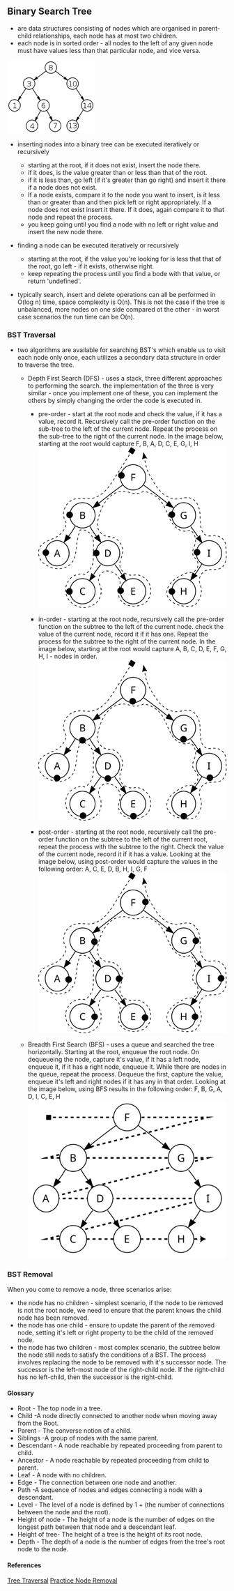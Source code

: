 ## Binary Search Tree
 * are data structures consisting of nodes which are organised in parent-child relationships, each node has at most two children.
 * each node is in sorted order - all nodes to the left of any given node must have values less than that particular node, and vice versa.
 
 ![binary search tree](200px-Binary_search_tree.png)
 
 * inserting nodes into a binary tree can be executed iteratively or recursively
    * starting at the root, if it does not exist, insert the node there.
    * if it does, is the value greater than or less than that of the root.
    * if it is less than, go left (if  it's greater than go right) and insert it there if a node does not exist.
    * If a node exists, compare it to the node you want to insert, is it less than or greater than and then pick left or right appropriately. If a node does not exist insert it there. If it does, again compare it to that node and repeat the process.
    * you keep going until you find a node with no left or right value and insert the new node there.
    
 * finding a node can be executed iteratively or recursively
    * starting at the root, if the value you're looking for is less that that of the root, go left - if it exists, otherwise right.
    * keep repeating the process until you find a bode with that value, or return 'undefined'.
    
 * typically search, insert and delete operations can all be performed in O(log n) time, space complexity is O(n). This is not the case if the tree is unbalanced, more nodes on one side compared ot the other - in worst case scenarios the run time can be O(n).
   

### BST Traversal
 * two algorithms are available for searching BST's which enable us to visit each node only once, each utilizes a secondary data structure in order to traverse the tree.
 
    * Depth First Search (DFS) - uses a stack, three different approaches to performing the search. the implementation of the three is very similar - once you implement one of these, you can implement the others by simply changing the order the code is executed in.
        * pre-order - start at the root node and check the value, if it has a value, record it. Recursively call the pre-order function on the sub-tree to the left of the current node. Repeat the process on the sub-tree to the right of the current node. In the image below, starting at the root would capture F, B, A, D, C, E, G, I, H
  ![Pre-Order Traversal](Sorted_binary_tree_preorder.svg)      
        
        * in-order - starting at the root node, recursively call the pre-order function on the subtree to the left of the current node. check the value of the current node, record it if it has one. Repeat the process for the subtree to the right of the current node. In the image below, starting at the root would capture A, B, C, D, E, F, G, H, I - nodes in order.
  ![In-Order Traversal](Sorted_binary_tree_inorder.svg)
        
        * post-order - starting at the root node, recursively call the pre-order function on the subtree to the left of the current root, repeat the process with the subtree to the right. Check the value of the current node, record it if it has a value. Looking at the image below, using post-order would capture the values in the following order: A, C, E, D, B, H, I, G, F
  ![Post-Order Traversal](Sorted_binary_tree_postorder.svg)
        
    * Breadth First Search (BFS) - uses a queue and searched the tree horizontally. Starting at the root, enqueue the root node. On dequeueing the node, capture it's value, if it has a left node, enqueue it, if it has a right node, enqueue it. While there are nodes in the queue, repeat the process. Dequeue the first, capture the value, enqueue it's left and right nodes if it has any in that order. Looking at the image below, using BFS results in the following order: F, B, G, A, D, I, C, E, H
  ![Breadth First Search](Sorted_binary_tree_breadth-first_traversal.svg)  
  
  
### BST Removal
When you come to remove a node, three scenarios arise:
  * the node has no children - simplest scenario, if the node to be removed is not the root node, we need to ensure that the parent knows the child node has been removed.
  * the node has one child - ensure to update the parent of the removed node, setting it's left or right property to be the child of the removed node.
  * the node has two children - most complex scenario, the subtree below the node still neds to satisfy the conditions of a BST. The process involves replacing the node to be removed with it's successor node. The successor is the left-most node of the right-child node. If the right-child has no left-child, then the successor is the right-child.
    
#### Glossary
 * Root - The top node in a tree.
 * Child -A node directly connected to another node when moving away from the Root.
 * Parent - The converse notion of a child.
 * Siblings -A group of nodes with the same parent.
 * Descendant - A node reachable by repeated proceeding from parent to child.
 * Ancestor - A node reachable by repeated proceeding from child to parent.
 * Leaf - A node with no children.
 * Edge - The connection between one node and another.
 * Path -A sequence of nodes and edges connecting a node with a descendant.
 * Level - The level of a node is defined by 1 + (the number of connections between the node and the root).
 * Height of node - The height of a node is the number of edges on the longest path between that node and a descendant leaf.
 * Height of tree- The height of a tree is the height of its root node.
 * Depth - The depth of a node is the number of edges from the tree's root node to the node.
  
#### References
[Tree Traversal](https://en.wikipedia.org/wiki/Tree_traversal)
[Practice Node Removal](https://visualgo.net/en/bst?slide=1)